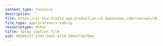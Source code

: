 ```yaml
---
content_type: resource
description: ''
file: https://ol-ocw-studio-app-production.s3.amazonaws.com/courses/18-086-mathematical-methods-for-engineers-ii-spring-2006/8026b31f234254a1afcd29eaffae70ee_zIK5EnoiLL0.vtt
file_type: application/x-subrip
resourcetype: Other
title: 3play caption file
uid: 8026b31f-2342-54a1-afcd-29eaffae70ee
---
```

